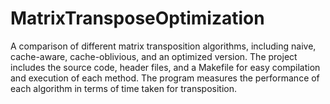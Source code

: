 # MatrixTransposeOptimization
A comparison of different matrix transposition algorithms, including naive, cache-aware, cache-oblivious, and an optimized version. The project includes the source code, header files, and a Makefile for easy compilation and execution of each method. The program measures the performance of each algorithm in terms of time taken for transposition.
